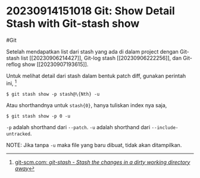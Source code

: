 # 20230914151018 Git: Show Detail Stash with Git-stash show

#Git

Setelah mendapatkan list dari stash yang ada di dalam project dengan Git-stash list [[20230906214427]], Git-log stash [[20230906222256]], dan Git-reflog show [[20230907193615]].

Untuk melihat detail dari stash dalam bentuk patch diff, gunakan perintah ini, [^1]

```terminal
$ git stash show -p stash@\{Nth} -u
```

Atau shorthandnya untuk `stash{0}`, hanya tuliskan index nya saja,

```terminal
$ git stash show -p 0 -u
```

`-p` adalah shorthand dari `--patch`.
`-u` adalah shorthand dari `--include-untracked`.

NOTE: Jika tanpa `-u` maka file yang baru dibuat, tidak akan ditampilkan.


[^1]: [git-scm.com: _git-stash - Stash the changes in a dirty working directory away_](https://www.git-scm.com/docs/git-stash)

